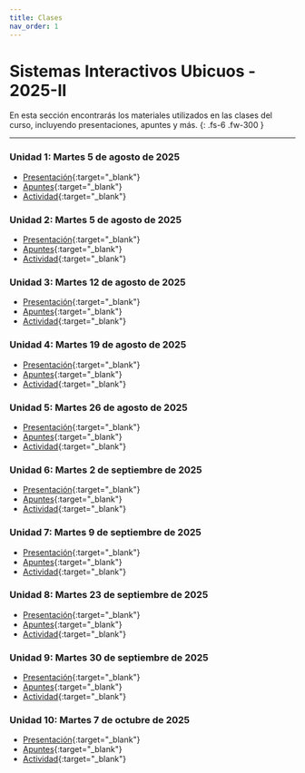 ```yaml
---
title: Clases
nav_order: 1
---
```


# Sistemas Interactivos Ubicuos - 2025-II

En esta sección encontrarás los materiales utilizados en las clases del curso, incluyendo presentaciones, apuntes y más.
{: .fs-6 .fw-300 }

---

### Unidad 1: Martes 5 de agosto de 2025
- [Presentación](https://docs.google.com/presentation/d/1bu6aY4IzVbrm4uHknPIyyMig__qaaXzlnZTVY9k4WWQ/edit){:target="_blank"}
- [Apuntes](https://docs.google.com/document/d/1_FKxvw3WSyiF7tzQDaWXgPjuhVRScDRNBH9qIzcVEHo/edit?tab=t.0#heading=h.3jqnzs47adtt){:target="_blank"}
- [Actividad](https://docs.google.com/document/d/1dl8wH18H9tJlByi0Yilor3wXmOOqJd1dwEwqG0p7PU0/edit){:target="_blank"}

### Unidad 2: Martes 5 de agosto de 2025
- [Presentación](https://docs.google.com/presentation/d/10265tnX6rhAZcnVGnN_qqqzk-er_198eTj6zSlunyiE/edit){:target="_blank"}
- [Apuntes](https://docs.google.com/document/d/1_FKxvw3WSyiF7tzQDaWXgPjuhVRScDRNBH9qIzcVEHo/edit?tab=t.0#heading=h.5n64smyo4ye3){:target="_blank"}
- [Actividad](https://docs.google.com/document/d/1KZWUNmJA_6U8VCjkVkEehuVQrasY4W_mQ7G9OwXUUeM/edit){:target="_blank"}
 
### Unidad 3: Martes 12 de agosto de 2025
- [Presentación](https://docs.google.com/presentation/d/12A1w6qVnomTa5vnChiHKmHqbqldGXi88xqDcfirfq1o/edit){:target="_blank"}
- [Apuntes](https://docs.google.com/document/d/1_FKxvw3WSyiF7tzQDaWXgPjuhVRScDRNBH9qIzcVEHo/edit?tab=t.0#heading=h.11ngupbcoghs){:target="_blank"}
- [Actividad](https://docs.google.com/document/d/1V5XKPqezblNjTJ40eM6smCrjWWoMSNB8V1lZZ5k7XJI/edit){:target="_blank"}

### Unidad 4: Martes 19 de agosto de 2025
- [Presentación](https://docs.google.com/presentation/d/1qzYdUth6UoRflEoXEuyo37FMbqC_ug1iKHag7UsWU_U/edit){:target="_blank"}
- [Apuntes](https://docs.google.com/document/d/1_FKxvw3WSyiF7tzQDaWXgPjuhVRScDRNBH9qIzcVEHo/edit?tab=t.0#heading=h.3xibsy82xlep){:target="_blank"}
- [Actividad](https://docs.google.com/document/d/1be5E5VMB1XA8_kWZi5KnUI1UV77XMrC9YnqeWpUx5ZQ/edit){:target="_blank"}

### Unidad 5: Martes 26 de agosto de 2025
- [Presentación](https://docs.google.com/presentation/d/1uXZfOvgZMY3TXxYDB27gI-bZRcanfcDwX-c9aIc_HXE/edit){:target="_blank"}
- [Apuntes](https://docs.google.com/document/d/1_FKxvw3WSyiF7tzQDaWXgPjuhVRScDRNBH9qIzcVEHo/edit?tab=t.0#heading=h.thlb6p7p75nd){:target="_blank"}
- [Actividad](https://docs.google.com/document/d/1O5dYVxXnSGvVdzfEsZmkq97rN-q2gMBBeij02Vp0LP8/edit){:target="_blank"}

### Unidad 6: Martes 2 de septiembre de 2025
- [Presentación](https://docs.google.com/presentation/d/1frReVlFEd23KrKru4wuDIO28ehPllKS60ta8mpjtOPI/edit){:target="_blank"}
- [Apuntes](https://docs.google.com/document/d/1_FKxvw3WSyiF7tzQDaWXgPjuhVRScDRNBH9qIzcVEHo/edit?tab=t.0#heading=h.whgcegwlubgi){:target="_blank"}
- [Actividad](https://docs.google.com/document/d/1nArPSeEfj9IWwB3iF-uSlEX9GbRFmh6r2I6vam_NpgI/edit){:target="_blank"}

### Unidad 7: Martes 9 de septiembre de 2025
- [Presentación](https://docs.google.com/presentation/d/1CTBwnWM02WI90E0_IYRLDy6pi0x_XA9fPylO_9z-V1w/edit){:target="_blank"}
- [Apuntes](https://docs.google.com/document/d/1_FKxvw3WSyiF7tzQDaWXgPjuhVRScDRNBH9qIzcVEHo/edit?tab=t.0#heading=h.lt93j6oxe6n){:target="_blank"}
- [Actividad](https://docs.google.com/document/d/1FM1l2udXp4iNdleIZP7qhRniwT_4ekTuHDg13f0U490/edit){:target="_blank"}

### Unidad 8: Martes 23 de septiembre de 2025
- [Presentación](https://docs.google.com/presentation/d/1ekbT-ocj1aAGoVxna1Bv10nMPv5CnrP6FnDo7QhPtHk/edit){:target="_blank"}
- [Apuntes](https://docs.google.com/document/d/1_FKxvw3WSyiF7tzQDaWXgPjuhVRScDRNBH9qIzcVEHo/edit?tab=t.0#heading=h.kx2no4qc9cyw){:target="_blank"}
- [Actividad](https://docs.google.com/document/d/15cDayHdu09Dm84TBGGOjbe2oteFqCCQ-wK0DJPVAFEk/edit){:target="_blank"}

### Unidad 9: Martes 30 de septiembre de 2025
- [Presentación](https://docs.google.com/presentation/d/1dhdLRpbLx8VnonSwFFDbNsCQlri99xFQ78hgxIYhU6o/edit){:target="_blank"}
- [Apuntes](https://docs.google.com/document/d/1_FKxvw3WSyiF7tzQDaWXgPjuhVRScDRNBH9qIzcVEHo/edit?tab=t.0#heading=h.umht18dyyj7d){:target="_blank"}
- [Actividad](https://docs.google.com/document/d/1c5nrSkbeSBSDGawPIeLxq7iB5iqRBJ81K5h1b5uKpHk/edit){:target="_blank"}

### Unidad 10: Martes 7 de octubre de 2025
- [Presentación](https://docs.google.com/presentation/d/1R1BBCI8ICZmmXSr66VHqesGw6gHKmDtkH9ykxLss3WU/edit){:target="_blank"}
- [Apuntes](https://docs.google.com/document/d/1_FKxvw3WSyiF7tzQDaWXgPjuhVRScDRNBH9qIzcVEHo/edit?tab=t.0#heading=h.vp135as0zg2q){:target="_blank"}
- [Actividad](https://docs.google.com/document/d/13DT-HPq5VGPnr44z9LARoimZQIM8JEiYJATVqGNAcEA/edit){:target="_blank"}
